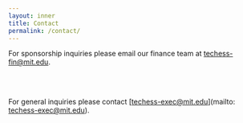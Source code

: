 ```yaml
---
layout: inner
title: Contact
permalink: /contact/
---
```


<p style="text-align: center;" markdown="1">

For sponsorship inquiries please email our finance team at [techess-fin@mit.edu](mailto:techess-fin@mit.edu).

<br><br>

For general inquiries please contact [techess-exec@mit.edu](mailto: techess-exec@mit.edu).

</p>
